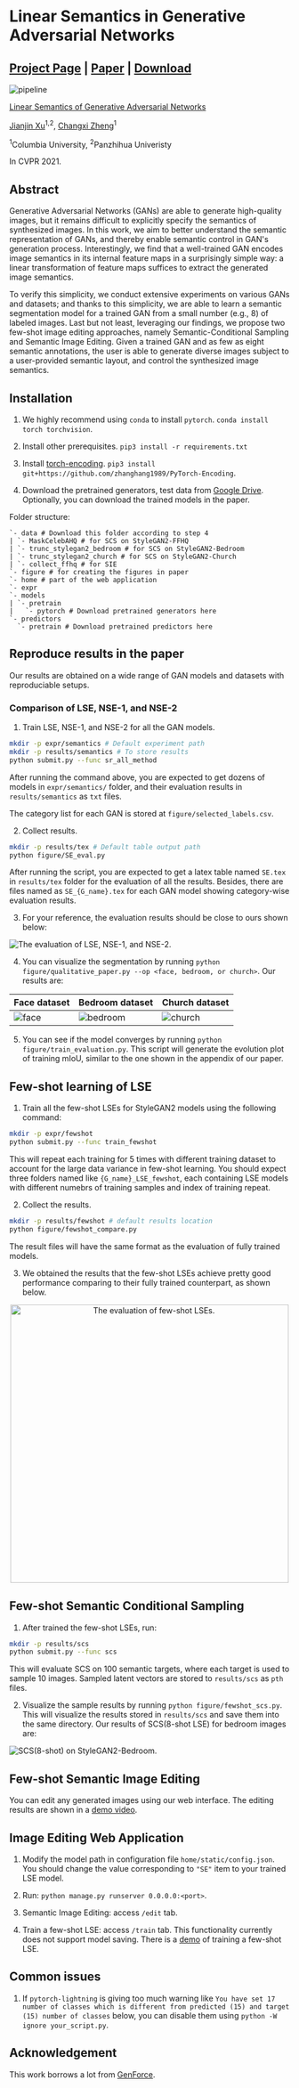 # Linear Semantics in Generative Adversarial Networks

## [Project Page](https://atlantixjj.github.io/LinearSemanticsGAN/) | [Paper](https://arxiv.org/abs/2104.00487) | [Download](https://drive.google.com/drive/folders/1e66ooGzbKZLoXoy7Up31U-ibCBjrNW9l?usp=sharing)

![pipeline](doc/pipeline.png)

[Linear Semantics of Generative Adversarial Networks](https://arxiv.org/abs/2104.00487)

[Jianjin Xu](https://atlantixjj.github.io/)<sup>1,2</sup>, [Changxi Zheng](http://www.cs.columbia.edu/~cxz/)<sup>1</sup>


<sup>1</sup>Columbia University, <sup>2</sup>Panzhihua Univeristy

In CVPR 2021.

## Abstract

Generative Adversarial Networks (GANs) are able to generate high-quality images, but it remains difficult to explicitly specify the semantics of synthesized images. In this work, we aim to better understand the semantic representation of GANs, and thereby enable semantic control in GAN's generation process. Interestingly, we find that a well-trained GAN encodes image semantics in its internal feature maps in a surprisingly simple way: a linear transformation of feature maps suffices to extract the generated image semantics.

To verify this simplicity, we conduct extensive experiments on various GANs and datasets; and thanks to this simplicity, we are able to learn a semantic segmentation model for a trained GAN from a small number (e.g., 8) of labeled images. Last but not least, leveraging our findings, we propose two few-shot image editing approaches, namely Semantic-Conditional Sampling and Semantic Image Editing. Given a trained GAN and as few as eight semantic annotations, the user is able to generate diverse images subject to a user-provided semantic layout, and control the synthesized image semantics.

## Installation

1. We highly recommend using `conda` to install `pytorch`. `conda install torch torchvision`.

2. Install other prerequisites. `pip3 install -r requirements.txt`

3. Install [torch-encoding](https://github.com/zhanghang1989/PyTorch-Encoding). `pip3 install git+https://github.com/zhanghang1989/PyTorch-Encoding`.

4. Download the pretrained generators, test data from [Google Drive](https://drive.google.com/drive/folders/1e66ooGzbKZLoXoy7Up31U-ibCBjrNW9l?usp=sharing). Optionally, you can download the trained models in the paper.

Folder structure:

```
`- data # Download this folder according to step 4
| `- MaskCelebAHQ # for SCS on StyleGAN2-FFHQ
| `- trunc_stylegan2_bedroom # for SCS on StyleGAN2-Bedroom
| `- trunc_stylegan2_church # for SCS on StyleGAN2-Church
| `- collect_ffhq # for SIE
`- figure # for creating the figures in paper
`- home # part of the web application
`- expr
`- models
| `- pretrain
|   `- pytorch # Download pretrained generators here
`- predictors
  `- pretrain # Download pretrained predictors here
```


## Reproduce results in the paper

Our results are obtained on a wide range of GAN models and datasets with reproduciable setups.

### Comparison of LSE, NSE-1, and NSE-2

1. Train LSE, NSE-1, and NSE-2 for all the GAN models.

```bash
mkdir -p expr/semantics # Default experiment path
mkdir -p results/semantics # To store results
python submit.py --func sr_all_method
```

After running the command above, you are expected to get dozens of models in `expr/semantics/` folder, and their evaluation results in `results/semantics` as `txt` files.

The category list for each GAN is stored at `figure/selected_labels.csv`.

2. Collect results.

```bash
mkdir -p results/tex # Default table output path
python figure/SE_eval.py
```

After running the script, you are expected to get a latex table named `SE.tex` in `results/tex` folder for the evaluation of all the results. Besides, there are files named as `SE_{G_name}.tex` for each GAN model showing category-wise evaluation results.

3. For your reference, the evaluation results should be close to ours shown below:

![The evaluation of LSE, NSE-1, and NSE-2.](doc/se_quant.png)

4. You can visualize the segmentation by running `python figure/qualitative_paper.py --op <face, bedroom, or church>`. Our results are:

| Face dataset | Bedroom dataset | Church dataset|
|:--|:--|:--|
|![face](doc/face_paper_1.png)|![bedroom](doc/bedroom_paper_1.png)|![church](doc/church_paper_1.png)|

5. You can see if the model converges by running `python figure/train_evaluation.py`. This script will generate the evolution plot of training mIoU, similar to the one shown in the appendix of our paper.

## Few-shot learning of LSE

1. Train all the few-shot LSEs for StyleGAN2 models using the following command:

```bash
mkdir -p expr/fewshot
python submit.py --func train_fewshot
```

This will repeat each training for 5 times with different training dataset to account for the large data variance in few-shot learning.
You should expect three folders named like `{G_name}_LSE_fewshot`, each containing LSE models with different numebrs of training samples and index of training repeat.

2. Collect the results.

```bash
mkdir -p results/fewshot # default results location
python figure/fewshot_compare.py
```

The result files will have the same format as the evaluation of fully trained models.

3. We obtained the results that the few-shot LSEs achieve pretty good performance comparing to their fully trained counterpart, as shown below.

<center><img src="doc/fewshot_quant.png" width=500px alt="The evaluation of few-shot LSEs."/></center>

## Few-shot Semantic Conditional Sampling

1. After trained the few-shot LSEs, run:

```bash
mkdir -p results/scs
python submit.py --func scs
```

This will evaluate SCS on 100 semantic targets, where each target is used to sample 10 images.
Sampled latent vectors are stored to `results/scs` as `pth` files.

2. Visualize the sample results by running `python figure/fewshot_scs.py`. This will visualize the results stored in `results/scs` and save them into the same directory. Our results of SCS(8-shot LSE) for bedroom images are:

![SCS(8-shot) on StyleGAN2-Bedroom.](doc/scs_bedroom.png)

## Few-shot Semantic Image Editing

You can edit any generated images using our web interface.
The editing results are shown in a [demo video](https://www.youtube.com/watch?v=xcQqUJqu5WM).

## Image Editing Web Application

1. Modify the model path in configuration file `home/static/config.json`. You should change the value corresponding to `"SE"` item to your trained LSE model.

2. Run: `python manage.py runserver 0.0.0.0:<port>`.

3. Semantic Image Editing: access `/edit` tab.

4. Train a few-shot LSE: access `/train` tab. This functionality currently does not support model saving.
There is a [demo](doc/LinearGAN_Training.mp4) of training a few-shot LSE.

## Common issues

1. If `pytorch-lightning` is giving too much warning like `You have set 17 number of classes which is different from predicted (15) and target (15) number of classes` below, you can disable them using `python -W ignore your_script.py`.

## Acknowledgement

This work borrows a lot from [GenForce](https://github.com/genforce).
